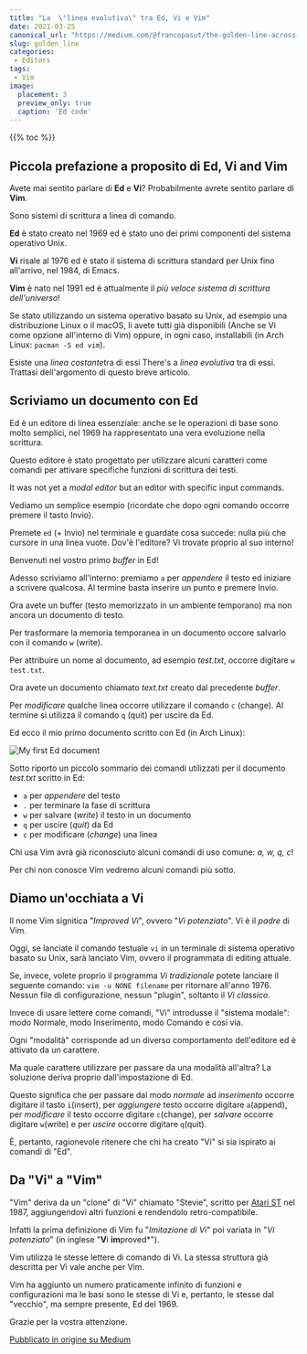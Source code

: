 ```yaml
---
title: "La  \"linea evolutiva\" tra Ed, Vi e Vim" 
date: 2021-03-25 
canonical_url: "https://medium.com/@francopasut/the-golden-line-across-ed-vi-and-vim-fa7b69b2089" 
slug: golden_line 
categories:
 - Editors 
tags:
 - Vim 
image: 
  placement: 3 
  preview_only: true 
  caption: 'Ed code'
---
```


{{% toc %}}

## Piccola prefazione a proposito di Ed, Vi and Vim

Avete mai sentito parlare di **Ed** e  **Vi**? Probabilmente avrete sentito parlare di **Vim**.

Sono sistemi di scrittura a linea di comando.

**Ed** è stato creato nel 1969 ed è stato uno dei primi componenti del sistema operativo Unix.

**Vi** risale al  1976 ed è stato il sistema di scrittura standard per Unix fino all'arrivo, nel 1984, di  Emacs.

**Vim** è nato nel  1991 ed è attualmente il *più veloce sistema di scrittura dell'universo*!

Se stato utilizzando un sistema operativo basato su Unix,   ad esempio una distribuzione Linux o il macOS, li avete tutti già disponibili (Anche se Vi come opzione all'interno di Vim) oppure, in ogni caso, installabili (in Arch Linux: `pacman -S ed vim`).

Esiste una *linea costante*tra di essi There's a *linea evolutiva* tra di essi. Trattasi dell'argomento di questo breve articolo.

## Scriviamo un documento con Ed

Ed è un editore di linea essenziale: anche se le operazioni di base sono molto semplici, nel 1969 ha rappresentato una vera evoluzione nella scrittura.

Questo editore è stato progettato per utilizzare alcuni caratteri come comandi per attivare specifiche funzioni di scrittura dei testi.

It was not yet a *modal editor* but an editor with specific input commands.

Vediamo un semplice esempio (ricordate che dopo ogni comando occorre premere il tasto Invio).

Premete `ed` (+ Invio) nel terminale e guardate cosa succede: nulla più che cursore in una linea vuote. Dov'è l'editore? Vi trovate proprio al suo interno!

Benvenuti nel vostro primo *buffer* in Ed!

Adesso scriviamo all'interno: premiamo `a` per  *appendere* il testo ed iniziare a scrivere qualcosa. Al termine basta inserire un punto e premere Invio.

Ora avete un buffer (testo memorizzato in un ambiente temporano) ma non ancora un documento di testo.

Per trasformare la memoria temporanea in un documento occore salvarlo con il comando `w` (write).

Per attribuire un nome al documento, ad esempio *test.txt*, occorre digitare `w test.txt`.

Ora avete un documento chiamato *text.txt* creato dal precedente *buffer*.

Per *modificare* qualche linea occorre utilizzare il comando `c` (change). Al termine si utilizza il comando `q` (quit) per uscire da Ed.

Ed ecco il mio primo documento scritto con Ed (in Arch Linux):

![My first Ed document](/img/ed_document.png)

Sotto riporto un piccolo sommario dei comandi utilizzati per il documento *test.txt* scritto in Ed:

* `a` per *appendere* del testo
* `.` per terminare la fase di scrittura
* `w` per salvare  (*write*) il testo in un documento
* `q` per uscire (*quit*) da Ed
* `c` per modificare (*change*) una linea

Chi usa Vim avrà già riconosciuto alcuni comandi di uso comune: *a, w, q, c*!

Per chi non conosce Vim vedremo alcuni comandi più sotto.

## Diamo un'occhiata a Vi 

Il nome Vim signitica "*Improved Vi*", ovvero "*Vi potenziato*". Vi è il *padre* di Vim.

Oggi, se lanciate il comando testuale `vi` in un terminale di sistema operativo basato su Unix, sarà lanciato Vim, ovvero il programmata di editing attuale.

Se, invece, volete proprio il programma *Vi tradizionale* potete lanciare il seguente comando: `vim -u NONE filename` per ritornare all'anno 1976. Nessun file di configurazione, nessun "plugin",  soltanto il  *Vi classico*.

Invece di usare lettere come comandi, "Vi" introdusse il "sistema modale":  modo Normale, modo Inserimento, modo Comando e così via.

Ogni "modalità" corrisponde ad un diverso comportamento dell'editore ed è attivato da un carattere.

Ma quale carattere utilizzare per passare da una modalità all'altra? La soluzione deriva proprio dall'impostazione di Ed.

Questo significa che per passare dal modo  *normale* ad *inserimento* occorre digitare il tasto  `i`(insert), per *aggiungere* testo occorre digitare `a`(append), per *modificare* il testo occorre digitare `c`(change), per *salvare* occorre digitare `w`(write) e per *uscire* occorre digitare `q`(quit).

È, pertanto, ragionevole ritenere che chi ha creato "Vi" si sia ispirato ai comandi di "Ed".

## Da "Vi" a "Vim"

"Vim" deriva da un "clone" di "Vi" chiamato "Stevie", scritto per  [Atari ST](https://en.wikipedia.org/wiki/Atari_ST) nel 1987, aggiungendovi altri funzioni e rendendolo retro-compatibile.

Infatti la prima definizione di Vim fu "*Imitazione di Vi*" poi variata in  "*Vi potenziato*" (in inglese "**V**i **im**proved*").

Vim utilizza le stesse lettere di comando di Vi. La stessa struttura già descritta per Vi vale anche per Vim.

Vim ha aggiunto un numero praticamente infinito di funzioni e configurazioni ma le basi sono le stesse di Vi e, pertanto, le stesse dal "vecchio", ma sempre presente, Ed del 1969.

Grazie per la vostra attenzione.

[Pubblicato in origine su Medium](https://medium.com/@francopasut/the-golden-line-across-ed-vi-and-vim-fa7b69b2089)
